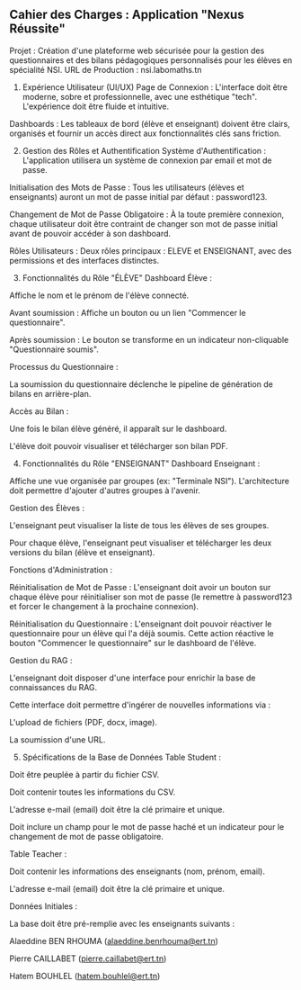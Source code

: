 ## Cahier des Charges : Application "Nexus Réussite"
Projet : Création d'une plateforme web sécurisée pour la gestion des questionnaires et des bilans pédagogiques personnalisés pour les élèves en spécialité NSI.
URL de Production : nsi.labomaths.tn

1. Expérience Utilisateur (UI/UX)
Page de Connexion : L'interface doit être moderne, sobre et professionnelle, avec une esthétique "tech". L'expérience doit être fluide et intuitive.

Dashboards : Les tableaux de bord (élève et enseignant) doivent être clairs, organisés et fournir un accès direct aux fonctionnalités clés sans friction.

2. Gestion des Rôles et Authentification
Système d'Authentification : L'application utilisera un système de connexion par email et mot de passe.

Initialisation des Mots de Passe : Tous les utilisateurs (élèves et enseignants) auront un mot de passe initial par défaut : password123.

Changement de Mot de Passe Obligatoire : À la toute première connexion, chaque utilisateur doit être contraint de changer son mot de passe initial avant de pouvoir accéder à son dashboard.

Rôles Utilisateurs : Deux rôles principaux : ELEVE et ENSEIGNANT, avec des permissions et des interfaces distinctes.

3. Fonctionnalités du Rôle "ÉLÈVE"
Dashboard Élève :

Affiche le nom et le prénom de l'élève connecté.

Avant soumission : Affiche un bouton ou un lien "Commencer le questionnaire".

Après soumission : Le bouton se transforme en un indicateur non-cliquable "Questionnaire soumis".

Processus du Questionnaire :

La soumission du questionnaire déclenche le pipeline de génération de bilans en arrière-plan.

Accès au Bilan :

Une fois le bilan élève généré, il apparaît sur le dashboard.

L'élève doit pouvoir visualiser et télécharger son bilan PDF.

4. Fonctionnalités du Rôle "ENSEIGNANT"
Dashboard Enseignant :

Affiche une vue organisée par groupes (ex: "Terminale NSI"). L'architecture doit permettre d'ajouter d'autres groupes à l'avenir.

Gestion des Élèves :

L'enseignant peut visualiser la liste de tous les élèves de ses groupes.

Pour chaque élève, l'enseignant peut visualiser et télécharger les deux versions du bilan (élève et enseignant).

Fonctions d'Administration :

Réinitialisation de Mot de Passe : L'enseignant doit avoir un bouton sur chaque élève pour réinitialiser son mot de passe (le remettre à password123 et forcer le changement à la prochaine connexion).

Réinitialisation du Questionnaire : L'enseignant doit pouvoir réactiver le questionnaire pour un élève qui l'a déjà soumis. Cette action réactive le bouton "Commencer le questionnaire" sur le dashboard de l'élève.

Gestion du RAG :

L'enseignant doit disposer d'une interface pour enrichir la base de connaissances du RAG.

Cette interface doit permettre d'ingérer de nouvelles informations via :

L'upload de fichiers (PDF, docx, image).

La soumission d'une URL.

5. Spécifications de la Base de Données
Table Student :

Doit être peuplée à partir du fichier CSV.

Doit contenir toutes les informations du CSV.

L'adresse e-mail (email) doit être la clé primaire et unique.

Doit inclure un champ pour le mot de passe haché et un indicateur pour le changement de mot de passe obligatoire.

Table Teacher :

Doit contenir les informations des enseignants (nom, prénom, email).

L'adresse e-mail (email) doit être la clé primaire et unique.

Données Initiales :

La base doit être pré-remplie avec les enseignants suivants :

Alaeddine BEN RHOUMA (alaeddine.benrhouma@ert.tn)

Pierre CAILLABET (pierre.caillabet@ert.tn)

Hatem BOUHLEL (hatem.bouhlel@ert.tn)
